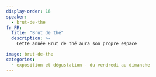 ```yaml
---
display-order: 16
speaker:
  - brut-de-the
fr_FR:
  title: "Brut de thé"
  description: >-
    Cette année Brut de thé aura son propre espace

image: brut-de-the
categories:
  - exposition et dégustation - du vendredi au dimanche
---
```

